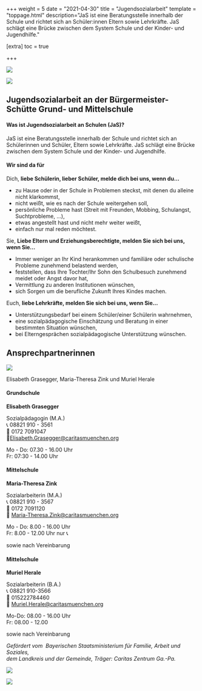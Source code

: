 +++
weight = 5
date = "2021-04-30"
title = "Jugendsozialarbeit"
template = "toppage.html"
description="JaS ist eine Beratungsstelle innerhalb der Schule und richtet sich an Schüler:innen Eltern sowie Lehrkräfte. JaS schlägt eine Brücke zwischen dem System Schule und der Kinder- und Jugendhilfe."

[extra]
toc = true

+++

![](JaS.png)

![](JaS_einzeln.png)

## **Jugendsozialarbeit an der Bürgermeister-Schütte Grund- und Mittelschule**

#### **Was ist Jugendsozialarbeit an Schulen (JaS)?**

JaS ist eine Beratungsstelle innerhalb der Schule und richtet sich an Schülerinnen und Schüler, Eltern sowie Lehrkräfte. JaS schlägt eine Brücke zwischen dem System Schule und der Kinder- und Jugendhilfe.

<!-- more -->

#### Wir sind da für

Dich, **liebe Schülerin, lieber Schüler, melde dich bei uns, wenn du…**

- zu Hause oder in der Schule in Problemen steckst, mit denen du alleine nicht klarkommst,
- nicht weißt, wie es nach der Schule weitergehen soll,
- persönliche Probleme hast (Streit mit Freunden, Mobbing, Schulangst, Suchtprobleme, …),
- etwas angestellt hast und nicht mehr weiter weißt,
- einfach nur mal reden möchtest.

Sie, **Liebe Eltern und Erziehungsberechtigte, melden Sie sich bei uns, wenn Sie…**

- Immer weniger an Ihr Kind herankommen und familiäre oder schulische Probleme zunehmend belastend werden,
- feststellen, dass Ihre Tochter/Ihr Sohn den Schulbesuch zunehmend meidet oder Angst davor hat,
- Vermittlung zu anderen Institutionen wünschen,
- sich Sorgen um die berufliche Zukunft Ihres Kindes machen.

Euch, **liebe Lehrkräfte, melden Sie sich bei uns, wenn Sie…**

- Unterstützungsbedarf bei einem Schüler/einer Schülerin wahrnehmen,
- eine sozialpädagogische Einschätzung und Beratung in einer bestimmten Situation wünschen,
- bei Elterngesprächen sozialpädagogische Unterstützung wünschen.

## **Ansprechpartnerinnen**

![](Image-5-1024x456.jpeg)

Elisabeth Grasegger, Maria-Theresa Zink und Muriel Herale 

#### **Grundschule**

**Elisabeth Grasegger**

Sozialpädagogin (M.A.)  
📞 08821 910 - 3561  
📱 0172 7091047  
📧[Elisabeth.Grasegger@caritasmuenchen.org](mailto:Elisabeth.Grasegger@caritasmuenchen.org)

Mo - Do: 07.30 - 16.00 Uhr  
Fr: 07:30 - 14.00 Uhr

#### **Mittelschule**

****Maria-Theresa Zink****

Sozialarbeiterin (M.A.)  
📞 08821 910 - 3567  
📱 0172 7091120  
📧 [Maria-Theresa.Zink@caritasmuenchen.org](mailto:Maria-Theresa.Zink@caritasmuenchen.org)

Mo - Do: 8.00 - 16.00 Uhr  
Fr: 8.00 - 12.00 Uhr nur 📞

sowie nach Vereinbarung

#### **Mittelschule**

**Muriel Herale** 

Sozialarbeiterin (B.A.)  
📞 08821 910-3566  
📱 015222784460  
📧 [Muriel.Herale@caritasmuenchen.org](mailto:Muriel.Herale@caritasmuenchen.org)

Mo-Do: 08.00 - 16.00 Uhr  
Fr: 08.00 - 12.00

sowie nach Vereinbarung

_Gefördert vom  Bayerischen Staatsministerium für Familie, Arbeit und Soziales,_  
_dem Landkreis und der Gemeinde, Träger: Caritas Zentrum Ga.-Pa._

![](bayrisches-staatsministerium.jpg)

![](caritas_logo.png)
